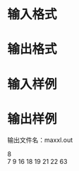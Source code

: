 

# 输入格式



# 输出格式



# 输入样例



# 输出样例


<p>
	输出文件名：maxxl.out
</p>
<p>
	8<br/>
7 9 16 18 19 21 22 63
</p>
